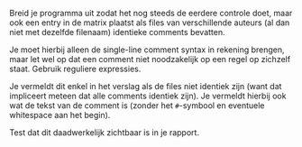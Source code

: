 Breid je programma uit zodat het nog steeds de eerdere controle doet, maar ook een entry in de matrix plaatst als files van verschillende auteurs (al dan niet met dezelfde filenaam) identieke comments bevatten.

Je moet hierbij alleen de single-line comment syntax in rekening brengen, maar let wel op dat een comment niet noodzakelijk op een regel op zichzelf staat. Gebruik reguliere expressies.

Je vermeldt dit enkel in het verslag als de files niet identiek zijn (want dat impliceert meteen dat alle comments identiek zijn). Je vermeldt hierbij ook wat de tekst van de comment is (zonder het `#`-symbool en eventuele whitespace aan het begin).

Test dat dit daadwerkelijk zichtbaar is in je rapport.
